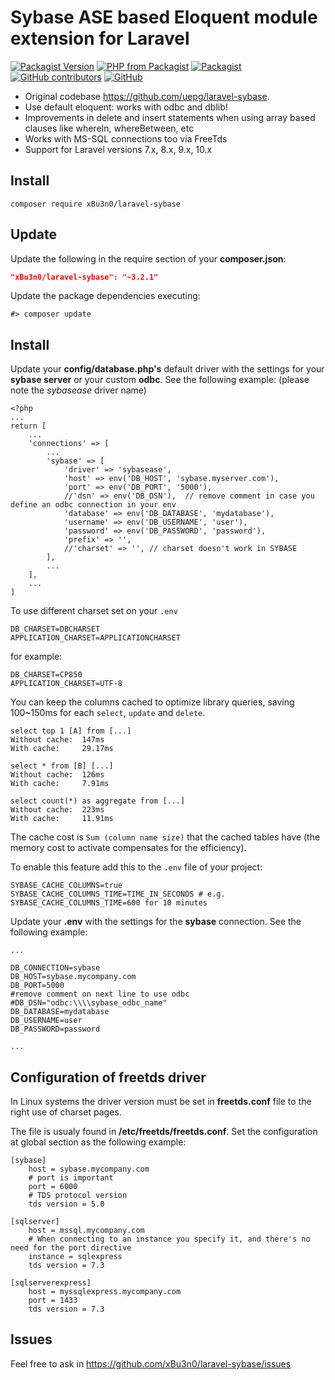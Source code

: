 # Sybase ASE based Eloquent module extension for Laravel 

[![Packagist Version](https://img.shields.io/packagist/v/xBu3n0/laravel-sybase.svg)](https://packagist.org/packages/xBu3n0/laravel-sybase)
[![PHP from Packagist](https://img.shields.io/packagist/php-v/xBu3n0/laravel-sybase.svg)](https://packagist.org/packages/xBu3n0/laravel-sybase)
[![Packagist](https://img.shields.io/packagist/dt/xBu3n0/laravel-sybase.svg)](https://packagist.org/packages/xBu3n0/laravel-sybase/stats)
[![GitHub contributors](https://img.shields.io/github/contributors-anon/xBu3n0/laravel-sybase.svg)](https://github.com/xBu3n0/laravel-sybase/graphs/contributors)
[![GitHub](https://img.shields.io/github/license/xBu3n0/laravel-sybase.svg)](https://github.com/xBu3n0/laravel-sybase/blob/master/LICENSE)

* Original codebase https://github.com/uepg/laravel-sybase.
* Use default eloquent: works with odbc and dblib!
* Improvements in delete and insert statements when using array based clauses like whereIn, whereBetween, etc
* Works with MS-SQL connections too via FreeTds
* Support for Laravel versions 7.x, 8.x, 9.x, 10.x


## Install
```
composer require xBu3n0/laravel-sybase
```

## Update
Update the following in the require section of your **composer.json**:
```json
"xBu3n0/laravel-sybase": "~3.2.1"
```

Update the package dependencies executing:

```shell
#> composer update
```

## Install

Update your **config/database.php's** default driver with the settings for your **sybase server** or your custom **odbc**. See the following example: (please note the *sybasease* driver name)

```
<?php
...
return [
    ...
    'connections' => [
        ...
        'sybase' => [
            'driver' => 'sybasease',
            'host' => env('DB_HOST', 'sybase.myserver.com'),
            'port' => env('DB_PORT', '5000'),
            //'dsn' => env('DB_DSN'),  // remove comment in case you define an odbc connection in your env
            'database' => env('DB_DATABASE', 'mydatabase'),
            'username' => env('DB_USERNAME', 'user'),
            'password' => env('DB_PASSWORD', 'password'),
            'prefix' => '',
            //'charset' => '', // charset doesn't work in SYBASE
        ],
        ...
    ],
    ...
]
```

To use different charset set on your `.env`
```dotenv
DB_CHARSET=DBCHARSET
APPLICATION_CHARSET=APPLICATIONCHARSET
```

for example:
```dotenv
DB_CHARSET=CP850
APPLICATION_CHARSET=UTF-8
```

You can keep the columns cached to optimize library queries, saving 100~150ms for each `select`, `update` and `delete`.
```
select top 1 [A] from [...]
Without cache:  147ms
With cache:     29.17ms

select * from [B] [...]
Without cache:  126ms
With cache:     7.91ms

select count(*) as aggregate from [...]
Without cache:  223ms
With cache:     11.91ms
```

The cache cost is `Sum (column name size)` that the cached tables have (the memory cost to activate compensates for the efficiency).

To enable this feature add this to the `.env` file of your project:
```dotenv
SYBASE_CACHE_COLUMNS=true
SYBASE_CACHE_COLUMNS_TIME=TIME_IN_SECONDS # e.g. SYBASE_CACHE_COLUMNS_TIME=600 for 10 minutes
```


Update your **.env** with the settings for the **sybase** connection. See the following example:

```text
...

DB_CONNECTION=sybase
DB_HOST=sybase.mycompany.com
DB_PORT=5000
#remove comment on next line to use odbc
#DB_DSN="odbc:\\\\sybase_odbc_name"
DB_DATABASE=mydatabase
DB_USERNAME=user
DB_PASSWORD=password

...
```

## Configuration of freetds driver

In Linux systems the driver version must be set in **freetds.conf** file to the right use of charset pages.

The file is usualy found in **/etc/freetds/freetds.conf**. Set the configuration at global section as the following example:

```text
[sybase]
    host = sybase.mycompany.com
    # port is important
    port = 6000
    # TDS protocol version
    tds version = 5.0

[sqlserver]
    host = mssql.mycompany.com
    # When connecting to an instance you specify it, and there's no need for the port directive
    instance = sqlexpress
    tds version = 7.3
    
[sqlserverexpress]
    host = myssqlexpress.mycompany.com
    port = 1433
    tds version = 7.3
```
## Issues
Feel free to ask in https://github.com/xBu3n0/laravel-sybase/issues